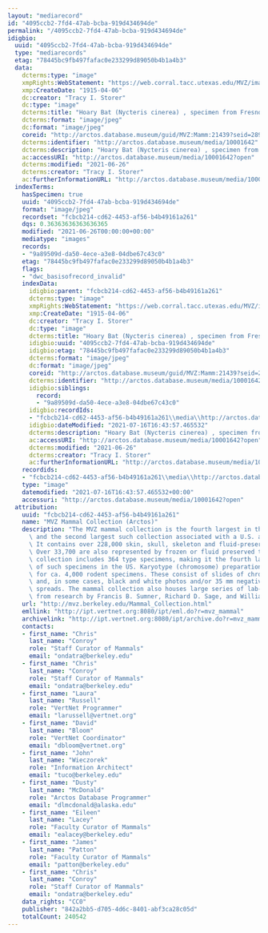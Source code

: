 ```yaml
---
layout: "mediarecord"
id: "4095ccb2-7fd4-47ab-bcba-919d434694de"
permalink: "/4095ccb2-7fd4-47ab-bcba-919d434694de"
idigbio:
  uuid: "4095ccb2-7fd4-47ab-bcba-919d434694de"
  type: "mediarecords"
  etag: "78445bc9fb497fafac0e233299d89050b4b1a4b3"
  data:
    dcterms:type: "image"
    xmpRights:WebStatement: "https://web.corral.tacc.utexas.edu/MVZ/images/MVZ_img/cards/jpg/img_card_1534.jpg"
    xmp:CreateDate: "1915-04-06"
    dc:creator: "Tracy I. Storer"
    dc:type: "image"
    dcterms:title: "Hoary Bat (Nycteris cinerea) , specimen from Fresno"
    dcterms:format: "image/jpeg"
    dc:format: "image/jpeg"
    coreid: "http://arctos.database.museum/guid/MVZ:Mamm:21439?seid=289712"
    dcterms:identifier: "http://arctos.database.museum/media/10001642"
    dcterms:description: "Hoary Bat (Nycteris cinerea) , specimen from Fresno"
    ac:accessURI: "http://arctos.database.museum/media/10001642?open"
    dcterms:modified: "2021-06-26"
    dcterms:creator: "Tracy I. Storer"
    ac:furtherInformationURL: "http://arctos.database.museum/media/10001642"
  indexTerms:
    hasSpecimen: true
    uuid: "4095ccb2-7fd4-47ab-bcba-919d434694de"
    format: "image/jpeg"
    recordset: "fcbcb214-cd62-4453-af56-b4b49161a261"
    dqs: 0.36363636363636365
    modified: "2021-06-26T00:00:00+00:00"
    mediatype: "images"
    records:
    - "9a89509d-da50-4ece-a3e8-04dbe67c43c0"
    etag: "78445bc9fb497fafac0e233299d89050b4b1a4b3"
    flags:
    - "dwc_basisofrecord_invalid"
    indexData:
      idigbio:parent: "fcbcb214-cd62-4453-af56-b4b49161a261"
      dcterms:type: "image"
      xmpRights:WebStatement: "https://web.corral.tacc.utexas.edu/MVZ/images/MVZ_img/cards/jpg/img_card_1534.jpg"
      xmp:CreateDate: "1915-04-06"
      dc:creator: "Tracy I. Storer"
      dc:type: "image"
      dcterms:title: "Hoary Bat (Nycteris cinerea) , specimen from Fresno"
      idigbio:uuid: "4095ccb2-7fd4-47ab-bcba-919d434694de"
      idigbio:etag: "78445bc9fb497fafac0e233299d89050b4b1a4b3"
      dcterms:format: "image/jpeg"
      dc:format: "image/jpeg"
      coreid: "http://arctos.database.museum/guid/MVZ:Mamm:21439?seid=289712"
      dcterms:identifier: "http://arctos.database.museum/media/10001642"
      idigbio:siblings:
        record:
        - "9a89509d-da50-4ece-a3e8-04dbe67c43c0"
      idigbio:recordIds:
      - "fcbcb214-cd62-4453-af56-b4b49161a261\\media\\http://arctos.database.museum/media/10001642"
      idigbio:dateModified: "2021-07-16T16:43:57.465532"
      dcterms:description: "Hoary Bat (Nycteris cinerea) , specimen from Fresno"
      ac:accessURI: "http://arctos.database.museum/media/10001642?open"
      dcterms:modified: "2021-06-26"
      dcterms:creator: "Tracy I. Storer"
      ac:furtherInformationURL: "http://arctos.database.museum/media/10001642"
    recordids:
    - "fcbcb214-cd62-4453-af56-b4b49161a261\\media\\http://arctos.database.museum/media/10001642"
    type: "image"
    datemodified: "2021-07-16T16:43:57.465532+00:00"
    accessuri: "http://arctos.database.museum/media/10001642?open"
  attribution:
    uuid: "fcbcb214-cd62-4453-af56-b4b49161a261"
    name: "MVZ Mammal Collection (Arctos)"
    description: "The MVZ mammal collection is the fourth largest in the United States\
      \ and the second largest such collection associated with a U.S. academic institution.\
      \ It contains over 228,000 skin, skull, skeleton and fluid-preserved specimens.\
      \ Over 33,700 are also represented by frozen or fluid preserved tissues. The\
      \ collection includes 364 type specimens, making it the fourth largest collection\
      \ of such specimens in the US. Karyotype (chromosome) preparations are available\
      \ for ca. 4,000 rodent specimens. These consist of slides of chromosome preparations\
      \ and, in some cases, black and white photos and/or 35 mm negatives of chromosome\
      \ spreads. The mammal collection also houses large series of lab-raised specimens\
      \ from research by Francis B. Sumner, Richard D. Sage, and William Z. Lidicker."
    url: "http://mvz.berkeley.edu/Mammal_Collection.html"
    emllink: "http://ipt.vertnet.org:8080/ipt/eml.do?r=mvz_mammal"
    archivelink: "http://ipt.vertnet.org:8080/ipt/archive.do?r=mvz_mammal"
    contacts:
    - first_name: "Chris"
      last_name: "Conroy"
      role: "Staff Curator of Mammals"
      email: "ondatra@berkeley.edu"
    - first_name: "Chris"
      last_name: "Conroy"
      role: "Staff Curator of Mammals"
      email: "ondatra@berkeley.edu"
    - first_name: "Laura"
      last_name: "Russell"
      role: "VertNet Programmer"
      email: "larussell@vertnet.org"
    - first_name: "David"
      last_name: "Bloom"
      role: "VertNet Coordinator"
      email: "dbloom@vertnet.org"
    - first_name: "John"
      last_name: "Wieczorek"
      role: "Information Architect"
      email: "tuco@berkeley.edu"
    - first_name: "Dusty"
      last_name: "McDonald"
      role: "Arctos Database Programmer"
      email: "dlmcdonald@alaska.edu"
    - first_name: "Eileen"
      last_name: "Lacey"
      role: "Faculty Curator of Mammals"
      email: "ealacey@berkeley.edu"
    - first_name: "James"
      last_name: "Patton"
      role: "Faculty Curator of Mammals"
      email: "patton@berkeley.edu"
    - first_name: "Chris"
      last_name: "Conroy"
      role: "Staff Curator of Mammals"
      email: "ondatra@berkeley.edu"
    data_rights: "CC0"
    publisher: "842a2bb5-d705-4d6c-8401-abf3ca28c05d"
    totalCount: 240542
---
```

